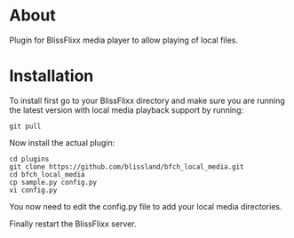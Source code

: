 # About

Plugin for BlissFlixx media player to allow playing of local files.

# Installation

To install first go to your BlissFlixx directory and make sure you are running the latest version with local media playback support by running:

```
git pull
```
Now install the actual plugin:

```
cd plugins
git clone https://github.com/blissland/bfch_local_media.git
cd bfch_local_media
cp sample.py config.py
vi config.py
```
You now need to edit the config.py file to add your local media directories.

Finally restart the BlissFlixx server.
